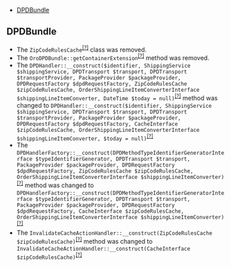 - [DPDBundle](#dpdbundle)

DPDBundle
---------
* The `ZipCodeRulesCache`<sup>[[?]](https://github.com/oroinc/OroDpdBundle/tree/5.0.0/Cache/ZipCodeRulesCache.php#L10 "Oro\Bundle\DPDBundle\Cache\ZipCodeRulesCache")</sup> class was removed.
* The `OroDPDBundle::getContainerExtension`<sup>[[?]](https://github.com/oroinc/OroDpdBundle/tree/5.0.0/OroDPDBundle.php#L13 "Oro\Bundle\DPDBundle\OroDPDBundle::getContainerExtension")</sup> method was removed.
* The `DPDHandler::__construct($identifier, ShippingService $shippingService, DPDTransport $transport, DPDTransport $transportProvider, PackageProvider $packageProvider, DPDRequestFactory $dpdRequestFactory, ZipCodeRulesCache $zipCodeRulesCache, OrderShippingLineItemConverterInterface $shippingLineItemConverter, DateTime $today = null)`<sup>[[?]](https://github.com/oroinc/OroDpdBundle/tree/5.0.0/Method/DPDHandler.php#L71 "Oro\Bundle\DPDBundle\Method\DPDHandler")</sup> method was changed to `DPDHandler::__construct($identifier, ShippingService $shippingService, DPDTransport $transport, DPDTransport $transportProvider, PackageProvider $packageProvider, DPDRequestFactory $dpdRequestFactory, CacheInterface $zipCodeRulesCache, OrderShippingLineItemConverterInterface $shippingLineItemConverter, $today = null)`<sup>[[?]](https://github.com/oroinc/OroDpdBundle/tree/5.1.0-alpha/Method/DPDHandler.php#L49 "Oro\Bundle\DPDBundle\Method\DPDHandler")</sup>
* The `DPDHandlerFactory::__construct(DPDMethodTypeIdentifierGeneratorInterface $typeIdentifierGenerator, DPDTransport $transport, PackageProvider $packageProvider, DPDRequestFactory $dpdRequestFactory, ZipCodeRulesCache $zipCodeRulesCache, OrderShippingLineItemConverterInterface $shippingLineItemConverter)`<sup>[[?]](https://github.com/oroinc/OroDpdBundle/tree/5.0.0/Method/Factory/DPDHandlerFactory.php#L48 "Oro\Bundle\DPDBundle\Method\Factory\DPDHandlerFactory")</sup> method was changed to `DPDHandlerFactory::__construct(DPDMethodTypeIdentifierGeneratorInterface $typeIdentifierGenerator, DPDTransport $transport, PackageProvider $packageProvider, DPDRequestFactory $dpdRequestFactory, CacheInterface $zipCodeRulesCache, OrderShippingLineItemConverterInterface $shippingLineItemConverter)`<sup>[[?]](https://github.com/oroinc/OroDpdBundle/tree/5.1.0-alpha/Method/Factory/DPDHandlerFactory.php#L29 "Oro\Bundle\DPDBundle\Method\Factory\DPDHandlerFactory")</sup>
* The `InvalidateCacheActionHandler::__construct(ZipCodeRulesCache $zipCodeRulesCache)`<sup>[[?]](https://github.com/oroinc/OroDpdBundle/tree/5.0.0/Handler/InvalidateCacheActionHandler.php#L18 "Oro\Bundle\DPDBundle\Handler\InvalidateCacheActionHandler")</sup> method was changed to `InvalidateCacheActionHandler::__construct(CacheInterface $zipCodeRulesCache)`<sup>[[?]](https://github.com/oroinc/OroDpdBundle/tree/5.1.0-alpha/Handler/InvalidateCacheActionHandler.php#L16 "Oro\Bundle\DPDBundle\Handler\InvalidateCacheActionHandler")</sup>

